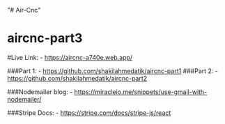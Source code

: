 "# Air-Cnc" 
# aircnc-part3

#Live Link: - https://aircnc-a740e.web.app/

###Part 1: - https://github.com/shakilahmedatik/aircnc-part1
###Part 2: - https://github.com/shakilahmedatik/aircnc-part2

###Nodemailer blog: - https://miracleio.me/snippets/use-gmail-with-nodemailer/

###Stripe Docs: - https://stripe.com/docs/stripe-js/react
